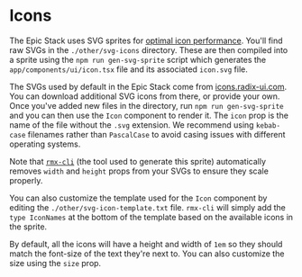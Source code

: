 # Icons

The Epic Stack uses SVG sprites for
[optimal icon performance](https://benadam.me/thoughts/react-svg-sprites/).
You'll find raw SVGs in the `./other/svg-icons` directory. These are then
compiled into a sprite using the `npm run gen-svg-sprite` script which generates
the `app/components/ui/icon.tsx` file and its associated `icon.svg` file.

The SVGs used by default in the Epic Stack come from
[icons.radix-ui.com](https://icons.radix-ui.com/). You can download additional
SVG icons from there, or provide your own. Once you've added new files in the
directory, run `npm run gen-svg-sprite` and you can then use the `Icon`
component to render it. The `icon` prop is the name of the file without the
`.svg` extension. We recommend using `kebab-case` filenames rather than
`PascalCase` to avoid casing issues with different operating systems.

Note that [`rmx-cli`](https://github.com/kiliman/rmx-cli) (the tool used to
generate this sprite) automatically removes `width` and `height` props from your
SVGs to ensure they scale properly.

You can also customize the template used for the `Icon` component by editing the
`./other/svg-icon-template.txt` file. `rmx-cli` will simply add the
`type IconNames` at the bottom of the template based on the available icons in
the sprite.

By default, all the icons will have a height and width of `1em` so they should
match the font-size of the text they're next to. You can also customize the size
using the `size` prop.
